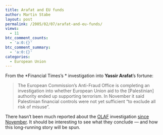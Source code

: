 ```yaml
---
title: Arafat and EU funds
author: Martin Stabe
layout: post
permalink: /2005/02/07/arafat-and-eu-funds/
views:
  - 11
btc_comment_counts:
  - 'a:0:{}'
btc_comment_summary:
  - 'a:0:{}'
categories:
  - European Union
---
```

From the *Financial Times&rsquo;s * investigation into **Yassir Arafat**&rsquo;s fortune:

> The European Commission&rsquo;s Anti-Fraud Office is completing an investigation into whether European Union aid to the [Palestinian] authority ended up supporting terrorism. In November it said Palestinian financial controls were not yet sufficient &ldquo;to exclude all risk of misuse&rdquo;.

There hasn&rsquo;t been much reported about the [OLAF][1] investigation [since November][2]. It should be interesting to see what they conclude &mdash; and how this long-running story will be spun.

 [1]: http://europa.eu.int/comm/anti_fraud/index_en.html
 [2]: http://www.dw-world.de/dw/article/0,1564,1295109,00.html